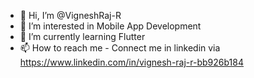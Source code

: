 - 👋 Hi, I’m @VigneshRaj-R
- 👀 I’m interested in Mobile App Development
- 🌱 I’m currently learning Flutter
- 📫 How to reach me - Connect me in linkedin via https://www.linkedin.com/in/vignesh-raj-r-bb926b184

<!---
VigneshRaj-R/VigneshRaj-R is a ✨ special ✨ repository because its `README.md` (this file) appears on your GitHub profile.
You can click the Preview link to take a look at your changes.
--->
